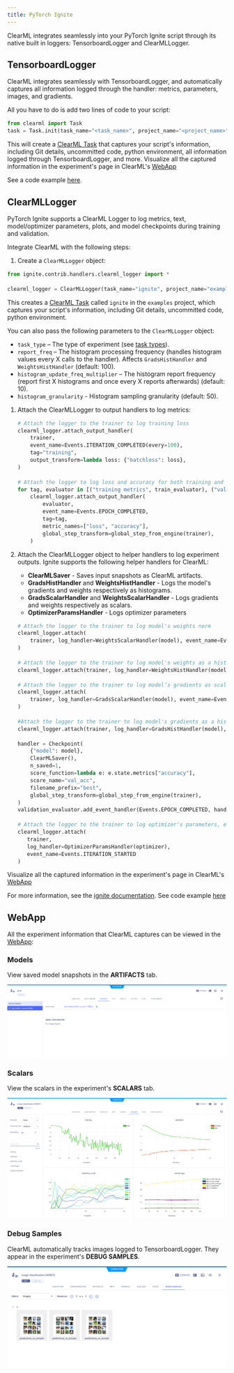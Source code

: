 ```yaml
---
title: PyTorch Ignite
---
```


ClearML integrates seamlessly into your PyTorch Ignite script through its native built in loggers: TensorboardLogger and ClearMLLogger.


## TensorboardLogger

ClearML integrates seamlessly with TensorboardLogger, and automatically captures all information logged through the 
handler: metrics, parameters, images, and gradients. 

All you have to do is add two lines of code to your script:

```python
from clearml import Task
task = Task.init(task_name="<task_name>", project_name="<project_name>")
```

This will create a [ClearML Task](../fundamentals/task.md) that captures your script's information, including Git details, 
uncommitted code, python environment, all information logged through TensorboardLogger, and more. Visualize all the 
captured information in the experiment's page in ClearML's [WebApp](#webapp)


See a code example [here](https://github.com/allegroai/clearml/blob/master/examples/frameworks/ignite/cifar_ignite.py).
   

## ClearMLLogger
PyTorch Ignite supports a ClearML Logger to log metrics, text, model/optimizer parameters, plots, and model checkpoints 
during training and validation. 

Integrate ClearML with the following steps:
1. Create a `ClearMLLogger` object:

  ```python
  from ignite.contrib.handlers.clearml_logger import *

  clearml_logger = ClearMLLogger(task_name="ignite", project_name="examples")
  ```

  This creates a [ClearML Task](../fundamentals/task.md) called `ignite` in the `examples` project, which captures your 
  script's information, including Git details, uncommitted code, python environment. 
  
  You can also pass the 
  following parameters to the `ClearMLLogger` object:
  * `task_type` – The type of experiment (see [task types](../fundamentals/task.md#task-types)).
  * `report_freq` – The histogram processing frequency (handles histogram values every X calls to the handler). Affects 
    `GradsHistHandler` and `WeightsHistHandler` (default: 100).
  * `histogram_update_freq_multiplier` – The histogram report frequency (report first X histograms and once every X 
    reports afterwards) (default: 10).
  * `histogram_granularity` - Histogram sampling granularity (default: 50).

1. Attach the ClearMLLogger to output handlers to log metrics: 

   ```python 
   # Attach the logger to the trainer to log training loss 
   clearml_logger.attach_output_handler(
       trainer,
       event_name=Events.ITERATION_COMPLETED(every=100),
       tag="training",
       output_transform=lambda loss: {"batchloss": loss},
   )
  
   # Attach the logger to log loss and accuracy for both training and validation
   for tag, evaluator in [("training metrics", train_evaluator), ("validation metrics", validation_evaluator)]:
       clearml_logger.attach_output_handler(
           evaluator,
           event_name=Events.EPOCH_COMPLETED,
           tag=tag,
           metric_names=["loss", "accuracy"],
           global_step_transform=global_step_from_engine(trainer),
       )
   ```

1. Attach the ClearMLLogger object to helper handlers to log experiment outputs. Ignite supports the following helper handlers for ClearML:
   * **ClearMLSaver** - Saves input snapshots as ClearML artifacts.
   * **GradsHistHandler** and **WeightsHistHandler** - Logs the model's gradients and weights respectively as histograms.
   * **GradsScalarHandler** and **WeightsScalarHandler** - Logs gradients and weights respectively as scalars.
   * **OptimizerParamsHandler** - Logs optimizer parameters
    
    ```python
    # Attach the logger to the trainer to log model's weights norm
    clearml_logger.attach(
        trainer, log_handler=WeightsScalarHandler(model), event_name=Events.ITERATION_COMPLETED(every=100)
    )

    # Attach the logger to the trainer to log model's weights as a histogram 
    clearml_logger.attach(trainer, log_handler=WeightsHistHandler(model), event_name=Events.EPOCH_COMPLETED(every=100))

    # Attach the logger to the trainer to log model’s gradients as scalars
    clearml_logger.attach(
        trainer, log_handler=GradsScalarHandler(model), event_name=Events.ITERATION_COMPLETED(every=100)
    )

    #Attach the logger to the trainer to log model's gradients as a histogram    
    clearml_logger.attach(trainer, log_handler=GradsHistHandler(model), event_name=Events.EPOCH_COMPLETED(every=100))

    handler = Checkpoint(
        {"model": model},
        ClearMLSaver(),
        n_saved=1,
        score_function=lambda e: e.state.metrics["accuracy"],
        score_name="val_acc",
        filename_prefix="best",
        global_step_transform=global_step_from_engine(trainer),
    )
    validation_evaluator.add_event_handler(Events.EPOCH_COMPLETED, handler)
   
    # Attach the logger to the trainer to log optimizer's parameters, e.g. learning rate at each iteration
    clearml_logger.attach(
       trainer,
       log_handler=OptimizerParamsHandler(optimizer),
       event_name=Events.ITERATION_STARTED
    )
    ```
   
Visualize all the captured information in the experiment's page in ClearML's [WebApp](#webapp)

For more information, see the [ignite documentation](https://pytorch.org/ignite/generated/ignite.contrib.handlers.clearml_logger.html). 
See code example [here](https://github.com/pytorch/ignite/blob/master/examples/contrib/mnist/mnist_with_clearml_logger.py)

## WebApp

All the experiment information that ClearML captures can be viewed in the [WebApp](../webapp/webapp_overview.md): 

### Models

View saved model snapshots in the **ARTIFACTS** tab.

![Model snapshots](../img/ignite_artifact.png)

### Scalars 

View the scalars in the experiment's **SCALARS** tab.

![Scalars](../img/examples_cifar_scalars.png)


### Debug Samples

ClearML automatically tracks images logged to TensorboardLogger. They appear in the experiment's **DEBUG SAMPLES**.


![Debug Samples](../img/examples_integration_pytorch_ignite_debug.png)

